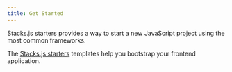 ```yaml
---
title: Get Started
---
```


Stacks.js starters provides a way to start a new JavaScript project using the most common frameworks.

The [Stacks.js starters](https://docs.hiro.so/stacksjs-starters) templates help you bootstrap your frontend application.
